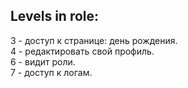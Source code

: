 <h2>Levels in role:</h2>
3 - доступ к странице: день рождения.<br>
4 - редактировать свой профиль.<br>
6 - видит роли.<br>
7 - доступ к логам.<br>
